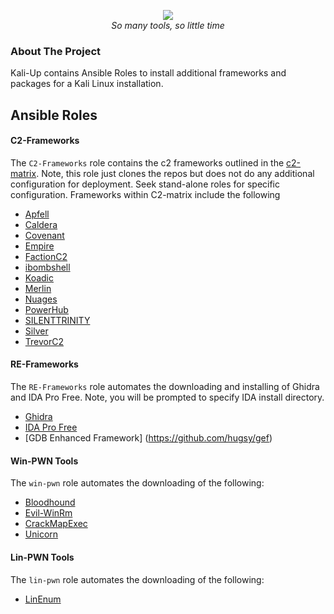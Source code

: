 <p align="center">
<img src="https://i.imgur.com/pWf4nRB.png" />
<br />
<i>So many tools, so little time</i>
</p>

### About The Project
Kali-Up contains Ansible Roles to install additional frameworks and packages for a Kali Linux installation.

## Ansible Roles
#### C2-Frameworks
The ```C2-Frameworks``` role contains the c2 frameworks outlined in the [c2-matrix](https://howto.thec2matrix.com).
Note, this role just clones the repos but does not do any additional configuration for deployment. Seek stand-alone
roles for specific configuration. Frameworks within C2-matrix include the following

* [Apfell](https://www.github.com/its-a-feature/Apfell)
* [Caldera](https://www.github.com/mitre/caldera)
* [Covenant](https://www.github.com/cobbr/Covenant)
* [Empire](https://www.github.com/BC-SECURITY/Empire.git)
* [FactionC2](https://www.github.com/FactionC2/Faction)
* [ibombshell](https://www.github.com/ElevenPaths/ibombshell.git)
* [Koadic](https://www.github.com/zerosum0x0/koadic)
* [Merlin](https://www.github.com/Ne0nd0g/merlin)
* [Nuages](https://www.github.com/p3nt4/Nuages)
* [PowerHub](https://github.com/AdrianVollmer/PowerHub.git)
* [SILENTTRINITY](https://github.com/byt3bl33d3r/SILENTTRINITY)
* [Silver](https://github.com/BishopFox/sliver)
* [TrevorC2](https://github.com/trustedsec/trevorc2.git)

#### RE-Frameworks
The ```RE-Frameworks``` role automates the downloading and installing of Ghidra and IDA Pro Free.
Note, you will be prompted to specify IDA install directory.
* [Ghidra](https://ghidra-sre.org/)
* [IDA Pro Free](https://www.hex-rays.com/products/ida/support/download_freeware/)
* [GDB Enhanced Framework] (https://github.com/hugsy/gef)


#### Win-PWN Tools
The ```win-pwn``` role automates the downloading of the following:
* [Bloodhound](https://github.com/BloodHoundAD/BloodHound)
* [Evil-WinRm](https://github.com/Hackplayers/evil-winrm)
* [CrackMapExec](https://github.com/byt3bl33d3r/CrackMapExec)
* [Unicorn](https://github.com/trustedsec/unicorn)

#### Lin-PWN Tools
The ```lin-pwn``` role automates the downloading of the following:
* [LinEnum](https://github.com/rebootuser/LinEnum)
